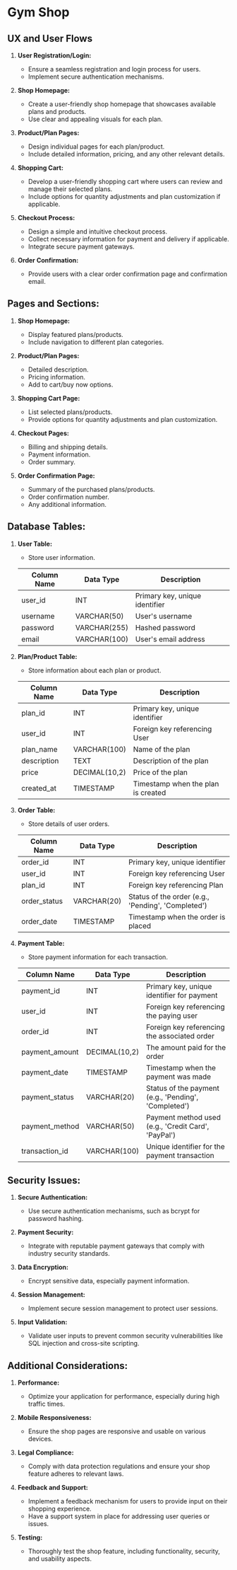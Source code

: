 # Gym Shop


## UX and User Flows

1. **User Registration/Login:**
   - Ensure a seamless registration and login process for users.
   - Implement secure authentication mechanisms.

2. **Shop Homepage:**
   - Create a user-friendly shop homepage that showcases available plans and products.
   - Use clear and appealing visuals for each plan.

3. **Product/Plan Pages:**
   - Design individual pages for each plan/product.
   - Include detailed information, pricing, and any other relevant details.

4. **Shopping Cart:**
   - Develop a user-friendly shopping cart where users can review and manage their selected plans.
   - Include options for quantity adjustments and plan customization if applicable.

5. **Checkout Process:**
   - Design a simple and intuitive checkout process.
   - Collect necessary information for payment and delivery if applicable.
   - Integrate secure payment gateways.

6. **Order Confirmation:**
   - Provide users with a clear order confirmation page and confirmation email.

## **Pages and Sections:**

1. **Shop Homepage:**
   - Display featured plans/products.
   - Include navigation to different plan categories.

2. **Product/Plan Pages:**
   - Detailed description.
   - Pricing information.
   - Add to cart/buy now options.

3. **Shopping Cart Page:**
   - List selected plans/products.
   - Provide options for quantity adjustments and plan customization.

4. **Checkout Pages:**
   - Billing and shipping details.
   - Payment information.
   - Order summary.

5. **Order Confirmation Page:**
   - Summary of the purchased plans/products.
   - Order confirmation number.
   - Any additional information.

## **Database Tables:**

1. **User Table:**
   - Store user information.

   | Column Name | Data Type    | Description                   |
   |-------------|--------------|-------------------------------|
   | user_id     | INT          | Primary key, unique identifier|
   | username    | VARCHAR(50)  | User's username               |
   | password    | VARCHAR(255) | Hashed password               |
   | email       | VARCHAR(100) | User's email address          |


2. **Plan/Product Table:**
   - Store information about each plan or product.

   | Column Name | Data Type    | Description                      |
   |-------------|--------------|----------------------------------|
   | plan_id     | INT          | Primary key, unique identifier   |
   | user_id     | INT          | Foreign key referencing User     |
   | plan_name   | VARCHAR(100) | Name of the plan                 |
   | description | TEXT         | Description of the plan          |
   | price       | DECIMAL(10,2)| Price of the plan                |
   | created_at  | TIMESTAMP    | Timestamp when the plan is created|


3. **Order Table:**
   - Store details of user orders.

   | Column Name  | Data Type    | Description                         |
   |--------------|--------------|-------------------------------------|
   | order_id     | INT          | Primary key, unique identifier      |
   | user_id      | INT          | Foreign key referencing User        |
   | plan_id      | INT          | Foreign key referencing Plan        |
   | order_status | VARCHAR(20)  | Status of the order (e.g., 'Pending', 'Completed') |
   | order_date   | TIMESTAMP    | Timestamp when the order is placed  |


4. **Payment Table:**
   - Store payment information for each transaction.

   | Column Name      | Data Type        | Description                               |
   |------------------|------------------|-------------------------------------------|
   | payment_id       | INT              | Primary key, unique identifier for payment|
   | user_id          | INT              | Foreign key referencing the paying user   |
   | order_id         | INT              | Foreign key referencing the associated order|
   | payment_amount   | DECIMAL(10,2)    | The amount paid for the order             |
   | payment_date     | TIMESTAMP        | Timestamp when the payment was made       |
   | payment_status   | VARCHAR(20)      | Status of the payment (e.g., 'Pending', 'Completed')|
   | payment_method   | VARCHAR(50)      | Payment method used (e.g., 'Credit Card', 'PayPal')|
   | transaction_id   | VARCHAR(100)     | Unique identifier for the payment transaction|


## **Security Issues:**

1. **Secure Authentication:**
   - Use secure authentication mechanisms, such as bcrypt for password hashing.

2. **Payment Security:**
   - Integrate with reputable payment gateways that comply with industry security standards.

3. **Data Encryption:**
   - Encrypt sensitive data, especially payment information.

4. **Session Management:**
   - Implement secure session management to protect user sessions.

5. **Input Validation:**
   - Validate user inputs to prevent common security vulnerabilities like SQL injection and cross-site scripting.

## **Additional Considerations:**

1. **Performance:**
   - Optimize your application for performance, especially during high traffic times.

2. **Mobile Responsiveness:**
   - Ensure the shop pages are responsive and usable on various devices.

3. **Legal Compliance:**
   - Comply with data protection regulations and ensure your shop feature adheres to relevant laws.

4. **Feedback and Support:**
   - Implement a feedback mechanism for users to provide input on their shopping experience.
   - Have a support system in place for addressing user queries or issues.

5. **Testing:**
   - Thoroughly test the shop feature, including functionality, security, and usability aspects.